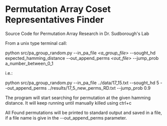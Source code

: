 # Permutation Array Coset Representatives Finder
Source Code for Permutation Array Research in Dr. Sudborough's Lab

From a unix type terminal call:

python src/pa_group_random.py --in_pa_file *\<a_group_file\>* --sought_hd expected_hamming_distance --out_append_perms *\<out_file\>* --jump_prob a_number_between_0_1

i.e.:

python src/pa_group_random.py --in_pa_file ../data/17_15.txt --sought_hd 5 --out_append_perms ../results/17_5_new_perms_RD.txt --jump_prob 0.9

The program will start searching for permutation at the given hamming distance. It will keep running until manually killed using ctrl+c

All Found permutations will be printed to standard output and saved in a file, if a file name is give in the --out_append_perms parameter.
